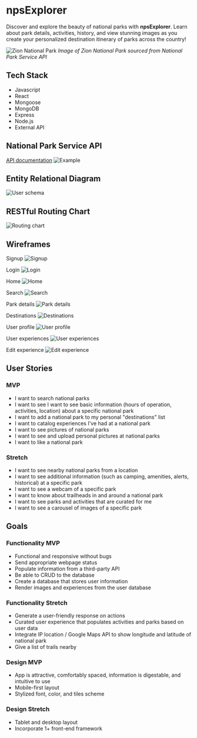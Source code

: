# npsExplorer

Discover and explore the beauty of national parks with **npsExplorer**. Learn about park details, activities, history, and view stunning images as you create your personalized destination itinerary of parks across the country!

![Zion National Park](https://www.nps.gov/common/uploads/structured_data/68BFC1AC-BF96-629F-89D261D78F181C64.jpg)
*Image of Zion National Park sourced from National Park Service API*

## Tech Stack
* Javascript 
* React
* Mongoose
* MongoDB
* Express
* Node.js
* External API

## National Park Service API
[API documentation](https://www.nps.gov/subjects/developer/api-documentation.htm)
![Example](https://raw.githubusercontent.com/Powwow84/npsExplorer-client/main/readMedia/NPS-API-example.png)

## Entity Relational Diagram
![User schema](https://raw.githubusercontent.com/Powwow84/npsExplorer-client/main/readMedia/User-collection-schema.png)

## RESTful Routing Chart
![Routing chart](https://raw.githubusercontent.com/Powwow84/npsExplorer-client/main/readMedia/app-routes.png)

## Wireframes
Signup
![Signup](https://raw.githubusercontent.com/Powwow84/npsExplorer-client/main/readMedia/Wireframe-sign-up.png)


Login
![Login](https://raw.githubusercontent.com/Powwow84/npsExplorer-client/main/readMedia/Wireframe-login.png)

Home
![Home](https://raw.githubusercontent.com/Powwow84/npsExplorer-client/main/readMedia/Wireframe-home.png)


Search
![Search](https://raw.githubusercontent.com/Powwow84/npsExplorer-client/main/readMedia/Wireframe-search.png)


Park details
![Park details](https://raw.githubusercontent.com/Powwow84/npsExplorer-client/main/readMedia/Wireframe-park-details.png)


Destinations
![Destinations](https://raw.githubusercontent.com/Powwow84/npsExplorer-client/main/readMedia/Wireframe-destinations.png)


User profile
![User profile](https://raw.githubusercontent.com/Powwow84/npsExplorer-client/main/readMedia/Wireframe-user-profile.png)


User experiences
![User experiences](https://raw.githubusercontent.com/Powwow84/npsExplorer-client/main/readMedia/Wireframe-view-experience.png)


Edit experience
![Edit experience](https://raw.githubusercontent.com/Powwow84/npsExplorer-client/main/readMedia/Wireframe-edit-experience.png)

## User Stories
### MVP
* I want to search national parks
* I want to see I want to see basic information (hours of operation, activities, location) about a specific national park
* I want to add a national park to my personal "destinations" list
* I want to catalog experiences I've had at a national park
* I want to see pictures of national parks
* I want to see and upload personal pictures at national parks 
* I want to like a national park

### Stretch
* I want to see nearby national parks from a location
* I want to see additional information (such as camping, amenities, alerts, historical) at a specific park
* I want to see a webcam of a specific park
* I want to know about trailheads in and around a national park
* I want to see parks and activities that are curated for me
* I want to see a carousel of images of a specific park

## Goals
### Functionality MVP
* Functional and responsive without bugs
* Send appropriate webpage status
* Populate information from a third-party API
* Be able to CRUD to the database
* Create a database that stores user information
* Render images and experiences from the user database


### Functionality Stretch
* Generate a user-friendly response on actions
* Curated user experience that populates activities and parks based on user data
* Integrate IP location / Google Maps API to show longitude and latitude of national park
* Give a list of trails nearby

### Design MVP
* App is attractive, comfortably spaced, information is digestable, and intuitive to use
*  Mobile-first layout
* Stylized font, color, and tiles scheme

### Design Stretch
* Tablet and desktop layout
* Incorporate 1+ front-end framework







